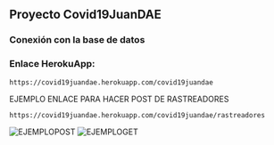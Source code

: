 ## Proyecto Covid19JuanDAE

### Conexión con la base de datos

### Enlace HerokuApp:

```
https://covid19juandae.herokuapp.com/covid19juandae
```

EJEMPLO ENLACE PARA HACER POST DE RASTREADORES
```
https://covid19juandae.herokuapp.com/covid19juandae/rastreadores
```
![EJEMPLOPOST](https://user-images.githubusercontent.com/78794703/146820375-51e53d5b-d5f8-4128-98fd-69a4c5be0420.png)
![EJEMPLOGET](https://user-images.githubusercontent.com/78794703/146820382-2651816e-f138-48fd-a173-4d9bdedb3f92.png)
